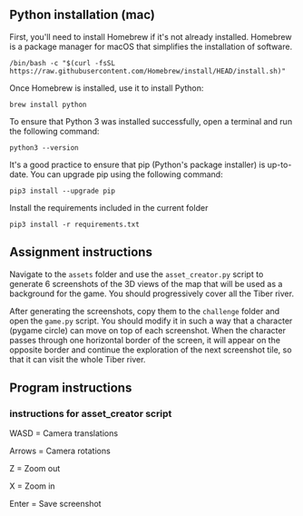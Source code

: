 ## Python installation (mac)

First, you'll need to install Homebrew if it's not already installed. Homebrew is a package manager for macOS that simplifies the installation of software.
```
/bin/bash -c "$(curl -fsSL https://raw.githubusercontent.com/Homebrew/install/HEAD/install.sh)"
```

Once Homebrew is installed, use it to install Python:
```
brew install python
```

To ensure that Python 3 was installed successfully, open a terminal and run the following command:
```
python3 --version
```

It's a good practice to ensure that pip (Python's package installer) is up-to-date. You can upgrade pip using the following command:
```
pip3 install --upgrade pip
```

Install the requirements included in the current folder
```
pip3 install -r requirements.txt
```

## Assignment instructions
Navigate to the `assets` folder and use the `asset_creator.py` script to generate 6 screenshots of the 3D views of the map that will be used as a background for the game. You should progressively cover all the Tiber river.

After generating the screenshots, copy them to the `challenge` folder and open the `game.py` script. You should modify it in such a way that a character (pygame circle) can move on top of each screenshot. When the character passes through one horizontal border of the screen, it will appear on the opposite border and continue the exploration of the next screenshot tile, so that it can visit the whole Tiber river.

## Program instructions
### instructions for asset_creator script

WASD = Camera translations

Arrows = Camera rotations

Z = Zoom out

X = Zoom in

Enter = Save screenshot
